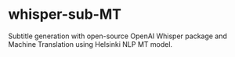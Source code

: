 # whisper-sub-MT
Subtitle generation with open-source OpenAI Whisper package and Machine Translation using Helsinki NLP MT model.
